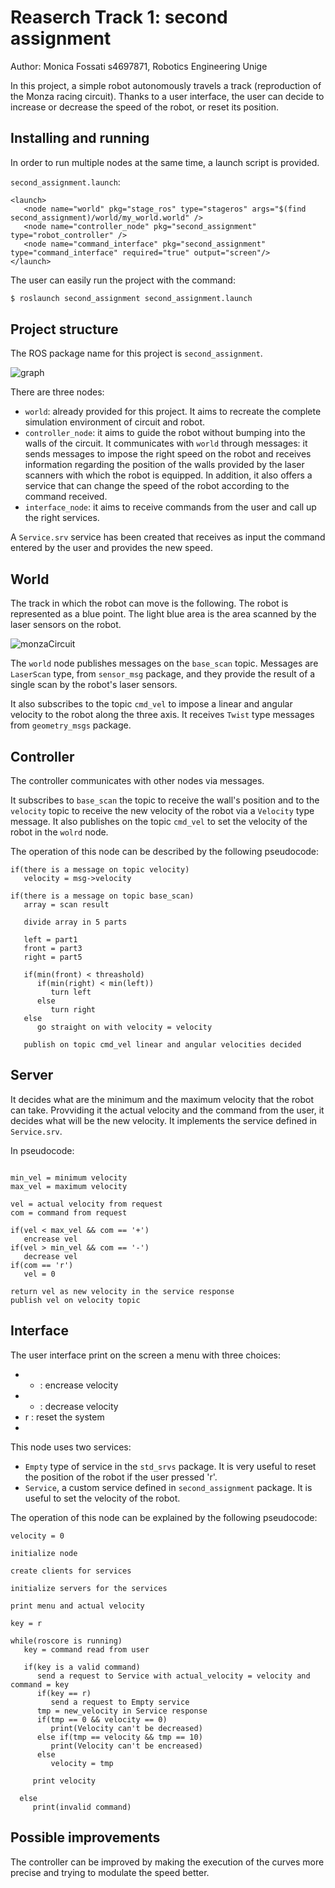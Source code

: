# Reaserch Track 1: second assignment
Author: Monica Fossati s4697871, Robotics Engineering Unige

In this project, a simple robot autonomously travels a track (reproduction of the Monza racing circuit). Thanks to a user interface, the user can decide to increase or decrease the speed of the robot, or reset its position. 

## Installing and running
In order to run multiple nodes at the same time, a launch script is provided.

```second_assignment.launch```:
```
<launch>
   <node name="world" pkg="stage_ros" type="stageros" args="$(find second_assignment)/world/my_world.world" />
   <node name="controller_node" pkg="second_assignment" type="robot_controller" />
   <node name="command_interface" pkg="second_assignment" type="command_interface" required="true" output="screen"/>
</launch>
```
The user can easily run the project with the command:
```bash
$ roslaunch second_assignment second_assignment.launch 
```
## Project structure
The ROS package name for this project is ```second_assignment```.

![graph](https://user-images.githubusercontent.com/62377263/145631182-a5281b6e-e68c-452d-b95d-babde54fbed8.JPG)

There are three nodes:
* ```world```: already provided for this project. It aims to recreate the complete simulation environment of circuit and robot.
* ```controller_node```: it aims to guide the robot without bumping into the walls of the circuit. It communicates with ```world``` through messages: it sends messages to impose the right speed on the robot and receives information regarding the position of the walls provided by the laser scanners with which the robot is equipped. In addition, it also offers a service that can change the speed of the robot according to the command received.
* ```interface_node```: it aims to receive commands from the user and call up the right services.

A ```Service.srv``` service has been created that receives as input the command entered by the user and provides the new speed.

## World
The track in which the robot can move is the following. The robot is represented as a blue point. The light blue area is the area scanned by the laser sensors on the robot.

![monzaCircuit](https://user-images.githubusercontent.com/62377263/145191244-00276a66-588d-4a4e-9afb-adadbb17dfcb.JPG)

The ```world``` node publishes messages on the ```base_scan``` topic. Messages are ```LaserScan``` type, from ```sensor_msg``` package, and they provide the result of a single scan by the robot's laser sensors.

It also subscribes to the topic ```cmd_vel``` to impose a linear and angular velocity to the robot along the three axis. It receives ```Twist``` type messages from ```geometry_msgs``` package.

## Controller
The controller communicates with other nodes via messages.

It subscribes to ```base_scan``` the topic to receive the wall's position and to the ```velocity``` topic to receive the new velocity of the robot via a ```Velocity``` type message.
It also publishes on the topic ```cmd_vel``` to set the velocity of the robot in the ```wolrd``` node.

The operation of this node can be described by the following pseudocode:
```pseudocode
if(there is a message on topic velocity)
   velocity = msg->velocity
   
if(there is a message on topic base_scan)
   array = scan result
   
   divide array in 5 parts
   
   left = part1
   front = part3
   right = part5
   
   if(min(front) < threashold)
      if(min(right) < min(left))
         turn left
      else
         turn right
   else
      go straight on with velocity = velocity
   
   publish on topic cmd_vel linear and angular velocities decided

```
## Server
It decides what are the minimum and the maximum velocity that the robot can take.
Provviding it the actual velocity and the command from the user, it decides what will be the new velocity.
It implements the service defined in ```Service.srv```.

In pseudocode:
```pseudocode

min_vel = minimum velocity
max_vel = maximum velocity

vel = actual velocity from request
com = command from request

if(vel < max_vel && com == '+')
   encrease vel
if(vel > min_vel && com == '-')
   decrease vel
if(com == 'r')
   vel = 0
   
return vel as new velocity in the service response
publish vel on velocity topic
```

## Interface
The user interface print on the screen a menu with three choices:
* + : encrease velocity
* - : decrease velocity
* r : reset the system
* 
This node uses two services:
*  ```Empty``` type of service in the ```std_srvs``` package. It is very useful to reset the position of the robot if the user pressed 'r'.
*  ```Service```, a custom service defined in ```second_assignment``` package. It is useful to set the velocity of the robot.

The operation of this node can be explained by the following pseudocode:
```pseudocode
velocity = 0

initialize node

create clients for services

initialize servers for the services

print menu and actual velocity

key = r

while(roscore is running)
   key = command read from user
   
   if(key is a valid command)
      send a request to Service with actual_velocity = velocity and command = key
      if(key == r)
         send a request to Empty service
      tmp = new_velocity in Service response
      if(tmp == 0 && velocity == 0)
         print(Velocity can't be decreased)
      else if(tmp == velocity && tmp == 10)
         print(Velocity can't be encreased)
      else
         velocity = tmp
         
     print velocity
     
  else
     print(invalid command)
```

## Possible improvements
The controller can be improved by making the execution of the curves more precise and trying to modulate the speed better.
